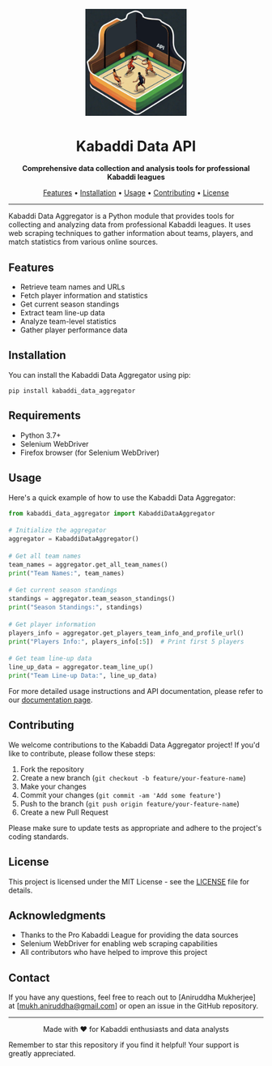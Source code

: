 <p align="center">
  <img src="docs/assets/kabaddi_api_logo.png" alt="Kabaddi Data Aggregator Logo" width="200"/>
</p>

<h1 align="center">Kabaddi Data API</h1>

<p align="center">
  <strong>Comprehensive data collection and analysis tools for professional Kabaddi leagues</strong>
</p>

<p align="center">
  <a href="#features">Features</a> •
  <a href="#installation">Installation</a> •
  <a href="#usage">Usage</a> •
  <a href="#contributing">Contributing</a> •
  <a href="#license">License</a>
</p>

---

Kabaddi Data Aggregator is a Python module that provides tools for collecting and analyzing data from professional Kabaddi leagues. It uses web scraping techniques to gather information about teams, players, and match statistics from various online sources.

## Features

- Retrieve team names and URLs
- Fetch player information and statistics
- Get current season standings
- Extract team line-up data
- Analyze team-level statistics
- Gather player performance data

## Installation

You can install the Kabaddi Data Aggregator using pip:

```
pip install kabaddi_data_aggregator
```

## Requirements

- Python 3.7+
- Selenium WebDriver
- Firefox browser (for Selenium WebDriver)

## Usage

Here's a quick example of how to use the Kabaddi Data Aggregator:

```python
from kabaddi_data_aggregator import KabaddiDataAggregator

# Initialize the aggregator
aggregator = KabaddiDataAggregator()

# Get all team names
team_names = aggregator.get_all_team_names()
print("Team Names:", team_names)

# Get current season standings
standings = aggregator.team_season_standings()
print("Season Standings:", standings)

# Get player information
players_info = aggregator.get_players_team_info_and_profile_url()
print("Players Info:", players_info[:5])  # Print first 5 players

# Get team line-up data
line_up_data = aggregator.team_line_up()
print("Team Line-up Data:", line_up_data)
```

For more detailed usage instructions and API documentation, please refer to our [documentation page](https://your-documentation-url.com).

## Contributing

We welcome contributions to the Kabaddi Data Aggregator project! If you'd like to contribute, please follow these steps:

1. Fork the repository
2. Create a new branch (`git checkout -b feature/your-feature-name`)
3. Make your changes
4. Commit your changes (`git commit -am 'Add some feature'`)
5. Push to the branch (`git push origin feature/your-feature-name`)
6. Create a new Pull Request

Please make sure to update tests as appropriate and adhere to the project's coding standards.

## License

This project is licensed under the MIT License - see the [LICENSE](LICENSE) file for details.

## Acknowledgments

- Thanks to the Pro Kabaddi League for providing the data sources
- Selenium WebDriver for enabling web scraping capabilities
- All contributors who have helped to improve this project

## Contact

If you have any questions, feel free to reach out to [Aniruddha Mukherjee] at [mukh.aniruddha@gmail.com] or open an issue in the GitHub repository.

---

<p align="center">
  Made with ❤️ for Kabaddi enthusiasts and data analysts
</p>

Remember to star this repository if you find it helpful! Your support is greatly appreciated.
